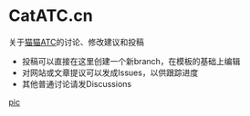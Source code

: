 # CatATC.cn
关于[猫猫ATC](https://catatc.cn)的讨论、修改建议和投稿

- 投稿可以直接在这里创建一个新branch，在模板的基础上编辑
- 对网站或文章提议可以发成Issues，以供跟踪进度
- 其他普通讨论请发Discussions


[pic](https://www.catatc.cn/post/dcs/manual/cover_huc122fa88a58efc357c3ff35966cd2ae4_241230_1600x0_resize_q75_box.jpg)
